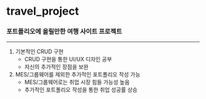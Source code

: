 # travel_project   
### 포트폴리오에 올릴만한 여행 사이트 프로젝트

----------
1. 기본적인 CRUD 구현
   - CRUD 구현을 통한 UI/UX 디자인 공부
   - 자신의 추가적인 장점을 보완
2. MES/그룹웨어를 제외한 추가적인 포트폴리오 작성 가능
   - MES/그룹웨어로는 취업 시장 힘들 가능성 높음
   - 추가적인 포트폴리오 작성을 통한 취업 성공률 상승
